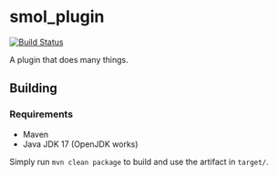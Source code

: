 # smol_plugin

[![Build Status](http://jenkins.loudonlune.net/buildStatus/icon?job=smol_plugin)](http://jenkins.loudonlune.net/job/smol_plugin/)

A plugin that does many things.

## Building

### Requirements
 - Maven
 - Java JDK 17 (OpenJDK works)

Simply run `mvn clean package` to build and use the artifact in `target/`.
